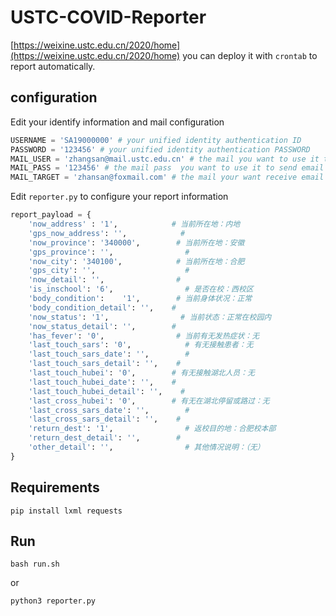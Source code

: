# USTC-COVID-Reporter

[https://weixine.ustc.edu.cn/2020/home](https://weixine.ustc.edu.cn/2020/home)  you can deploy it with `crontab` to report automatically.

## configuration

Edit your identify information and mail configuration

```python
USERNAME = 'SA19000000' # your unified identity authentication ID
PASSWORD = '123456' # your unified identity authentication PASSWORD
MAIL_USER = 'zhangsan@mail.ustc.edu.cn' # the mail you want to use it to send email (recommend your ustc mail)
MAIL_PASS = '123456' # the mail pass  you want to use it to send email
MAIL_TARGET = 'zhansan@foxmail.com' # the mail your want receive email
```

Edit `reporter.py` to configure your report information

```python
report_payload = {
    'now_address' : '1',            # 当前所在地：内地
    'gps_now_address': '',            #
    'now_province': '340000',        # 当前所在地：安徽
    'gps_province': '',                #
    'now_city': '340100',            # 当前所在地：合肥
    'gps_city': '',                    #
    'now_detail': '',                #
    'is_inschool': '6',                # 是否在校：西校区
    'body_condition':    '1',        # 当前身体状况：正常
    'body_condition_detail': '',    #
    'now_status': '1',                # 当前状态：正常在校园内
    'now_status_detail': '',        #
    'has_fever': '0',                # 当前有无发热症状：无
    'last_touch_sars': '0',            # 有无接触患者：无
    'last_touch_sars_date': '',        #
    'last_touch_sars_detail': '',    #
    'last_touch_hubei': '0',        # 有无接触湖北人员：无
    'last_touch_hubei_date': '',    #
    'last_touch_hubei_detail': '',    #
    'last_cross_hubei': '0',        # 有无在湖北停留或路过：无
    'last_cross_sars_date': '',        #
    'last_cross_sars_detail': '',    #
    'return_dest': '1',                # 返校目的地：合肥校本部
    'return_dest_detail': '',        #
    'other_detail': '',                # 其他情况说明：（无）
}

```

## Requirements
```
pip install lxml requests 
```

## Run
```
bash run.sh
```
or
```
python3 reporter.py
```
